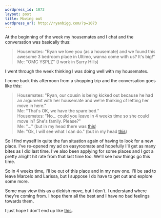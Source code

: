 ```yaml
--- 
wordpress_id: 1073
layout: post
title: Moving out
wordpress_url: http://ryanbigg.com/?p=1073
---
```

At the beginning of the week my housemates and I chat and the conversation was basically thus:

<blockquote>
Housemates: "Ryan we love you (as a housemate) and we found this awesome 3 bedroom place in Ultimo, wanna come with us? It's big!"<br>
Me: "OMG YSPLZ" (I work in Surry Hills)
</blockquote>

I went through the week thinking I was doing well with my housemates.

I come back this afternoon from a shopping trip and the conversation goes like this:

<blockquote>
Housemates: "Ryan, our cousin is being kicked out because he had an argument with her housemate and we're thinking of letting her move in here."<br>
Me: "That's OK, we have the spare bed."<br>
Housemates: "No... could you leave in 4 weeks time so she could move in? She's family. Please?"<br>
Me: "..." (but in my head there was <a href='http://hachidori.org/blog/images/fffuuuuuu.png'>this</a>)<br>
Me: "Ok, I will see what I can do." (but in my head <a href='http://www.gymidiots.com/wp-content/uploads/2010/05/son-i-am-disappoint.gif'>this</a>)
</blockquote>

So I find myself in quite the fun situation again of having to look for a new place. I've re-opened my ad on easyroomate and hopefully I'll get as many bites as I did last time. I've also been applying for some places and I got a pretty alright hit rate from that last time too. We'll see how things go this time.

So in 4 weeks time, I'll be out of this place and in my new one. I'll be sad to leave Marcelo and Larissa, but I suppose I do have to get out and explore some more.

Some may view this as a dickish move, but I don't. I understand where they're coming from. I hope them all the best and I have no bad feelings towards them. 

I just hope I don't end up like <a href='http://www.kavistechnology.com/blog/wp-content/uploads/2008/12/istock_000001389194xsmall.jpg'>this</a>.


